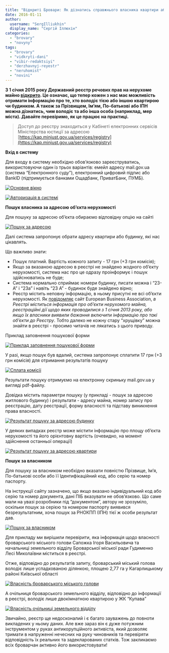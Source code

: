 ```yaml
---
title: "Відкриті Бровари: Як дізнатись справжнього власника квартири або будинку?"
date: 2016-01-11
author: 
  username: "SergIlliukhin"
  display_name: "Сергій Іллюхін"
categories: 
  - "brovary"
  - "novyny"
tags: 
  - "brovary"
  - "vidkryti-dani"
  - "vibir-redaktsiyi"
  - "derzhavnyj-reyestr"
  - "neruhomist"
  - "novini"
---
```


**З 1 січня 2015 року Державний реєстр речових прав на нерухоме майно [відкрито](http://www.pravda.com.ua/columns/2015/01/5/7054208/). Це означає, що тепер кожен з нас має можливість отримати інформацію про те, хто володіє тією або іншою квартирою чи будинком. А також за Прізвищем, Ім’ям, По-батькові або ІПН можна дізнатись, чим володіє та або інша особа (наприклад, мер міста). Давайте перевіримо, як це працює на практиці.**

> Доступ до реєстру знаходиться у Кабінеті електронних сервісів Міністерства юстиції за адресою [https://kap.minjust.gov.ua/services/registry](https://kap.minjust.gov.ua/services/registry)

**Вхід в систему**

Для входу в систему необхідно обов’язково зареєструватись, використовуючи один із трьох варіантів: емейл адресу mail.gov.ua (система “Електронного суду”), електронний цифровий підпис або BankID (підтримується банками Ощадбанк, ПриватБанк, ПУМБ).

[![Основне вікно](https://mpz.brovary.org/wp-content/uploads/2016/01/st1.png)](https://mpz.brovary.org/wp-content/uploads/2016/01/st1.png)

[![Авторизація в системі](https://mpz.brovary.org/wp-content/uploads/2016/01/st2.png)](https://mpz.brovary.org/wp-content/uploads/2016/01/st2.png)

**Пошук власника за адресою об’єкта нерухомості**

Для пошуку за адресою об’єкта обираємо відповідну опцію на сайті

[![Пошук за адресою](https://mpz.brovary.org/wp-content/uploads/2016/01/st3.png)](https://mpz.brovary.org/wp-content/uploads/2016/01/st3.png)

Далі система запропонує обрати адресу квартири або будинку, які нас цікавлять.

Що важливо знати:

- Пошук платний. Вартість кожного запиту - 17 грн (+3 грн комісія);
- Якщо за вказаною адресою в реєстрі не знайдено жодного об’єкту нерухомості, система нас про це одразу проінформує і пошук здійснюватись не буде;
- Система нормально сприймає номери будинку, писати можна і “23-А” і “23а” і навіть “23 А” - будинок буде знайдено вірно;
- Реєстр містить неповну інформацію, в ньому присутні не всі об’єкти нерухомості. Як [повідомляє](http://www.eba.com.ua/uk/information-support/news-from-members/item/30877-2015-1-12-1013/30877-2015-1-12-1013) сайт European Business Association, _в Реєстрі міститься інформація про об’єкти нерухомого майна, реєстраційні дії щодо яких проводилися з 1 січня 2013 року, або якщо їх власники виявили бажання включити інформацію про такі об’єкти до Реєстру_. Тобто далеко не кожну стару “хрущівку” можна знайти в реєстрі - просимо читачів не лякатись з цього приводу.

Приклад заповнення пошукової форми

[![Приклад заповнення пошукової форми](https://mpz.brovary.org/wp-content/uploads/2016/01/st4.png)](https://mpz.brovary.org/wp-content/uploads/2016/01/st4.png)

У разі, якщо пошук був вдалий, система запропонує сплатити 17 грн (+3 грн комісія) для отримання результатів пошуку

[![Сплата комісії](https://mpz.brovary.org/wp-content/uploads/2016/01/st5.png)](https://mpz.brovary.org/wp-content/uploads/2016/01/st5.png)

Результати пошуку отримуємо на електронну скриньку mail.gov.ua у вигляді pdf-файлу.

Довідка містить параметри пошуку (у прикладі - пошук за адресою житлового будинку) і результати - адресу майна, номер запису про реєстрацію, дату реєстрації, форму власності та підставу виникнення права власності.

[![Результат пошуку за адресою будинку](https://mpz.brovary.org/wp-content/uploads/2016/01/st6.png)](https://mpz.brovary.org/wp-content/uploads/2016/01/st6.png)

У деяких випадках реєстр може містити інформацію про площу об’єкта нерухомості та його орієнтовну вартість (очевидно, на момент здійснення останньої операції)

[![Результат пошуку за адресою квартири](https://mpz.brovary.org/wp-content/uploads/2016/01/st7.png)](https://mpz.brovary.org/wp-content/uploads/2016/01/st7.png)

**Пошук за власником**

Для пошуку за власником необхідно вказати повністю Прізвище, Ім’я, По-батькові особи або її Ідентифікаційний код, або серію та номер паспорту.

На інструкції сайту зазначено, що якщо вказано індивідуальний код або серію та номер документа, дані ПІБ вказувати не обов’язково. Що саме мали на увазі розробники під “документом”, автору не зрозуміло, оскільки пошук за серією та номером паспорту виявився безрезультатним, хоча пошук за РНОКПП (ІПН) тієї ж особи результат дав.

[![Пошук за власником](https://mpz.brovary.org/wp-content/uploads/2016/01/St8.png)](https://mpz.brovary.org/wp-content/uploads/2016/01/St8.png)

Для прикладу ми вирішили перевірити, яка інформація щодо власності броварського міського голови Сапожка Ігоря Васильовича та начальниці земельного відділу Броварської міської ради Гудименко Лесі Миколаївни міститься в реєстрі.

Отже, відповідно до результатів запиту, броварський міський голова володіє лише успадкованою ділянкою, площею 2,77 га у Кагарлицькому районі Київської області

[![Власність броварського міського голови](https://mpz.brovary.org/wp-content/uploads/2016/01/st9.png)](https://mpz.brovary.org/wp-content/uploads/2016/01/st9.png)

А очільниця броварського земельного відділу, відповідно до інформації в реєстрі, володіє лише двокімнатною квартирою у ЖК “Купава”

[![Власність очільниці земельного відділу](https://mpz.brovary.org/wp-content/uploads/2016/01/St10.png)](https://mpz.brovary.org/wp-content/uploads/2016/01/St10.png)

Звичайно, реєстр ще недосконалий і є багато зауважень до повноти викладених у ньому даних. Але вже зараз він є дуже потужним інструментом у руках антикорупційного активіста, який дозволяє тримати в напруженні нечесних на руку чиновників та перевіряти відповідність їх реальних та задекларованих статків. Тож закликаємо всіх броварчан активно його використовувати!
